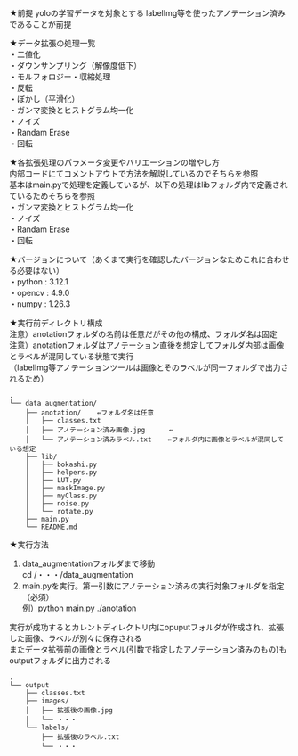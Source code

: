 ★前提
yoloの学習データを対象とする
labelImg等を使ったアノテーション済みであることが前提

★データ拡張の処理一覧  
・二値化  
・ダウンサンプリング（解像度低下）  
・モルフォロジー・収縮処理  
・反転  
・ぼかし（平滑化）  
・ガンマ変換とヒストグラム均一化  
・ノイズ  
・Randam Erase  
・回転  


★各拡張処理のパラメータ変更やバリエーションの増やし方   
内部コードにてコメントアウトで方法を解説しているのでそちらを参照  
基本はmain.pyで処理を定義しているが、以下の処理はlibフォルダ内で定義されているためそちらを参照  
・ガンマ変換とヒストグラム均一化  
・ノイズ  
・Randam Erase  
・回転  


★バージョンについて（あくまで実行を確認したバージョンなためこれに合わせる必要はない）  
・python : 3.12.1  
・opencv : 4.9.0  
・numpy  : 1.26.3  


★実行前ディレクトリ構成  
注意）anotationフォルダの名前は任意だがその他の構成、フォルダ名は固定  
注意）anotationフォルダはアノテーション直後を想定してフォルダ内部は画像とラベルが混同している状態で実行  
（labelImg等アノテーションツールは画像とそのラベルが同一フォルダで出力されるため）  
```  
.
└── data_augmentation/
    ├── anotation/    ⇚フォルダ名は任意
    │   ├── classes.txt
    │   ├── アノテーション済み画像.jpg      ⇚
    │   └── アノテーション済みラベル.txt    ⇚フォルダ内に画像とラベルが混同している想定
    ├── lib/
    │   ├── bokashi.py
    │   ├── helpers.py
    │   ├── LUT.py
    │   ├── maskImage.py
    │   ├── myClass.py
    │   ├── noise.py
    │   └── rotate.py
    ├── main.py
    └── README.md
```


★実行方法  
1. data_augmentationフォルダまで移動  
cd /・・・/data_augmentation  
2. main.pyを実行。第一引数にアノテーション済みの実行対象フォルダを指定（必須）  
例）python main.py ./anotation  

実行が成功するとカレントディレクトリ内にopuputフォルダが作成され、拡張した画像、ラベルが別々に保存される  
またデータ拡張前の画像とラベル(引数で指定したアノテーション済みのもの)もoutputフォルダに出力される  
```  
.
└── output
    ├── classes.txt
    ├── images/
    │   ├── 拡張後の画像.jpg
    │   └── ・・・
    └── labels/
        ├── 拡張後のラベル.txt
        └── ・・・
```
